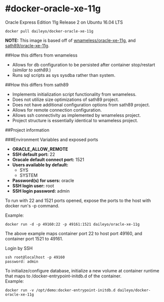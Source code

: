 #docker-oracle-xe-11g
============================

Oracle Express Edition 11g Release 2 on Ubuntu 16.04 LTS


```
docker pull daileyo/docker-oracle-xe-11g
```

**NOTE:**  This image is based off of [wnameless/oracle-xe-11g](https://github.com/wnameless/docker-oracle-xe-11g), and [sath89/oracle-xe-11g](https://github.com/MaksymBilenko/docker-oracle-xe-11g).  

##How this differs from wnameless
* Allows for db configuration to be persisted after container stop/restart (*similar to sath89.*)
* Runs sql scripts as sys sysdba rather than system.

##How this differs from sath89
* Implements initialization script functionality from wnameless.
* Does not utilize size optimizations of sath89 project.
* Does not have additional configuration options from sath89 project.
* Allows for remote connection configuration.
* Allows ssh connectivity as implemented by wnameless project.
* Project structure is essentially identical to wnameless project.

##Project information

###Environment Variables and exposed ports
* **ORACLE_ALLOW_REMOTE**
* **SSH default port:** 22
* **Oracale default connect port:** 1521
* **Users available by default:**
  * SYS
  * SYSTEM
* **Password(s) for users:** oracle
* **SSH login user:** root
* **SSH login password:** admin

To run with 22 and 1521 ports opened, expose the ports to the host with docker run's -p command. 

Example:
```
docker run -d -p 49160:22 -p 49161:1521 daileyo/oracle-xe-11g
```
The above example maps container port 22 to host port 49160, and container port 1521 to 49161.


Login by SSH
```
ssh root@localhost -p 49160
password: admin
```

To initialize/configure database, initialize a new volume at container runtime that maps to /docker-entrypoint-initdb.d of the container.  
Example:
```
docker run -v /opt/demo:docker-entrypoint-initdb.d daileyo/docker-oracle-xe-11g
```

